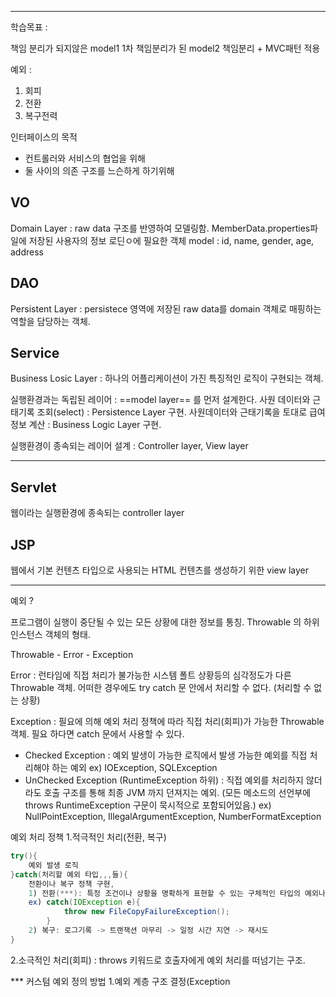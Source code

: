 <hr>

학습목표 :  


책임 분리가 되지않은 model1
1차 책임분리가 된 model2
책임분리 + MVC패턴 적용







예외 : 
1. 회피
2. 전환
3. 복구전력




인터페이스의 목적
- 컨트롤러와 서비스의 협업을 위해
- 둘 사이의 의존 구조를 느슨하게 하기위해 





## VO

 Domain Layer : raw data 구조를 반영하여 모델링함.
 MemberData.properties파일에 저장된 사용자의 정보 로딘ㅇ에 필요한 객체
 model : id, name, gender, age, address 


## DAO

 Persistent Layer : persistece 영역에 저장된 raw data를 domain 객체로 매핑하는 
 			역할을 담당하는 객체. 



## Service

Business Losic Layer : 하나의 어플리케이션이 가진 특징적인 로직이 구현되는 객체.



 실행환경과는 독립된 레이어 : ==model layer== 를 먼저 설계한다.
 사원 데이터와 근태기록 조회(select) : Persistence Layer 구현.
 사원데이터와 근태기록을 토대로 급여 정보 계산 : Business Logic Layer 구현.
 
 실행환경이 종속되는 레이어 설계 : Controller layer, View layer

<hr>

## Servlet

웹이라는 실행환경에 종속되는 controller layer


## JSP

웹에서 기본 컨텐츠 타입으로 사용되는 HTML 컨텐츠를 생성하기 위한 view layer

<hr>


예외 ?

프로그램이 실행이 중단될 수 있는 모든 상황에 대한 정보를 통칭.
Throwable 의 하위 인스턴스 객체의 형태.

Throwable - Error
         - Exception



Error  : 런타임에 직접 처리가 불가능한 시스템 폴트 상황등의 심각정도가 다른 Throwable 객체.
어떠한 경우에도 try catch 문 안에서 처리할 수 없다.
		(처리할 수 없는 상황)
		
Exception : 필요에 의해 예외 처리 정책에 따라 직접 처리(회피)가 가능한 Throwable 객체.
필요 하다면 catch 문에서 사용할 수 있다.
  - Checked Exception : 예외 발생이 가능한 로직에서 발생 가능한 예외를 직접 처리해야 하는 예외
	  ex) IOException, SQLException
  - UnChecked Exception (RuntimeException 하위) : 직접 예외를 처리하지 않더라도 호출 구조를 통해 최종 JVM 까지 던져지는 예외.
  (모든 메소드의 선언부에 throws RuntimeException 구문이 묵시적으로 포함되어있음.)
	  ex) NullPointException, IllegalArgumentException, NumberFormatException



예외 처리 정책
1.적극적인 처리(전환, 복구)
```java
try(){
	예외 발생 로직
}catch(처리할 예외 타입,,,들){
	전환이나 복구 정책 구현,
	1) 전환(***): 특정 조건이나 상황을 명확하게 표현할 수 있는 구체적인 타입의 예외나, 혹은 전혀 다른 예외의 분류로 wrapping 할 때 사용되는 전략.
	ex) catch(IOException e){
			throw new FileCopyFailureException();
		}
	2) 복구: 로그기록 -> 트랜잭션 마무리 -> 일정 시간 지연 -> 재시도
}
```



2.소극적인 처리(회피) : throws 키워드로 호출자에게 예외 처리를 떠넘기는 구조.

*** 커스텀 예외 정의 방법
1.예외 계층 구조 결정(Exception
